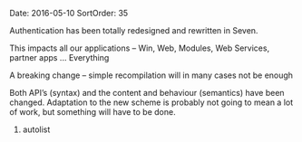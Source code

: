 Date: 2016-05-10
SortOrder: 35

Authentication has been totally redesigned and rewritten in Seven.

This impacts all our applications – Win, Web, Modules, Web Services, partner apps ... Everything

A breaking change – simple recompilation will in many cases not be enough

Both API’s (syntax) and the content and behaviour (semantics) have been changed. Adaptation to the new scheme is probably not going to mean a lot of work, but something will have to be done.

1. autolist
